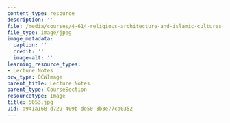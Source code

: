 ```yaml
---
content_type: resource
description: ''
file: /media/courses/4-614-religious-architecture-and-islamic-cultures-fall-2002/a941a168d729409bde503b3e77ca0352_5053.jpg
file_type: image/jpeg
image_metadata:
  caption: ''
  credit: ''
  image-alt: ''
learning_resource_types:
- Lecture Notes
ocw_type: OCWImage
parent_title: Lecture Notes
parent_type: CourseSection
resourcetype: Image
title: 5053.jpg
uid: a941a168-d729-409b-de50-3b3e77ca0352
---
```

